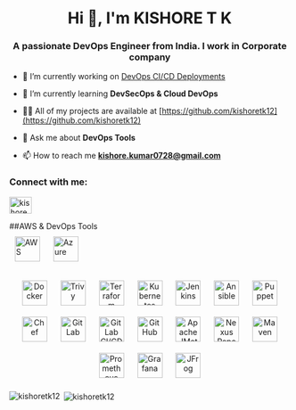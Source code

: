 <h1 align="center">Hi 👋, I'm KISHORE T K</h1>
<h3 align="center">A passionate DevOps Engineer from India. I work in Corporate company</h3>

- 🔭 I’m currently working on [DevOps CI/CD Deployments](https://github.com/kishoretk12)

- 🌱 I’m currently learning **DevSecOps & Cloud DevOps**

- 👨‍💻 All of my projects are available at [https://github.com/kishoretk12](https://github.com/kishoretk12)

- 💬 Ask me about **DevOps Tools**

- 📫 How to reach me **kishore.kumar0728@gmail.com**

<h3 align="left">Connect with me:</h3>
<p align="left">
<a href="https://linkedin.com/in/kishore-tk" target="blank"><img align="center" src="https://raw.githubusercontent.com/rahuldkjain/github-profile-readme-generator/master/src/images/icons/Social/linked-in-alt.svg" alt="kishore-tk" height="30" width="40" /></a>
</p>

##AWS & DevOps Tools  
<a href="https://aws.amazon.com/" target="_blank"><img style="margin: 10px" src="https://img.shields.io/badge/AWS-232F3E?style=for-the-badge&logo=amazon-aws&logoColor=white" alt="AWS" height="45" /></a>
<a href="https://azure.microsoft.com/en-in/" target="_blank"><img style="margin: 10px" src="https://img.shields.io/badge/Azure-0089D6?style=for-the-badge&logo=microsoft-azure&logoColor=white" alt="Azure" height="45" /></a>  
<div align="center">  
<a href="https://www.docker.com/" target="_blank"><img style="margin: 10px" src="https://img.shields.io/badge/Docker-2496ED?style=for-the-badge&logo=docker&logoColor=white" alt="Docker" height="45" /></a>  
<a href="https://aquasecurity.github.io/trivy/" target="_blank"><img style="margin: 10px" src="https://img.shields.io/badge/Trivy-383838?style=for-the-badge&logo=docker&logoColor=white" alt="Trivy" height="45" /></a>  
<a href="https://www.terraform.io/" target="_blank"><img style="margin: 10px" src="https://img.shields.io/badge/Terraform-623CE4?style=for-the-badge&logo=terraform&logoColor=white" alt="Terraform" height="45" /></a>  
<a href="https://kubernetes.io/" target="_blank"><img style="margin: 10px" src="https://img.shields.io/badge/Kubernetes-326CE5?style=for-the-badge&logo=kubernetes&logoColor=white" alt="Kubernetes" height="45" /></a>  
<a href="https://www.jenkins.io/" target="_blank"><img style="margin: 10px" src="https://img.shields.io/badge/Jenkins-D24939?style=for-the-badge&logo=jenkins&logoColor=white" alt="Jenkins" height="45" /></a>  
<a href="https://www.ansible.com/" target="_blank"><img style="margin: 10px" src="https://img.shields.io/badge/Ansible-EE0000?style=for-the-badge&logo=ansible&logoColor=white" alt="Ansible" height="45" /></a>  
<a href="https://www.puppet.com/" target="_blank"><img style="margin: 10px" src="https://img.shields.io/badge/Puppet-FFAE1A?style=for-the-badge&logo=puppet&logoColor=white" alt="Puppet" height="45" /></a>  
<a href="https://www.chef.io/" target="_blank"><img style="margin: 10px" src="https://img.shields.io/badge/Chef-FF4500?style=for-the-badge&logo=chef&logoColor=white" alt="Chef" height="45" /></a>  
<a href="https://www.gitlab.com/" target="_blank"><img style="margin: 10px" src="https://img.shields.io/badge/GitLab-FCA121?style=for-the-badge&logo=gitlab&logoColor=white" alt="GitLab" height="45" /></a>  
<a href="https://about.gitlab.com/" target="_blank"><img style="margin: 10px" src="https://img.shields.io/badge/GitLab CI/CD-FCA121?style=for-the-badge&logo=gitlab&logoColor=white" alt="GitLab CI/CD" height="45" /></a>  
<a href="https://www.github.com/" target="_blank"><img style="margin: 10px" src="https://img.shields.io/badge/GitHub-181717?style=for-the-badge&logo=github&logoColor=white" alt="GitHub" height="45" /></a>  
<a href="https://www.apache.org/jmeter/" target="_blank"><img style="margin: 10px" src="https://img.shields.io/badge/JMeter-D22128?style=for-the-badge&logo=apache-jmeter&logoColor=white" alt="Apache JMeter" height="45" /></a>  
<a href="https://www.sonatype.com/products/repository-oss" target="_blank"><img style="margin: 10px" src="https://img.shields.io/badge/Nexus-209CEE?style=for-the-badge&logo=nexus&logoColor=white" alt="Nexus Repository Manager" height="45" /></a>  
<a href="https://maven.apache.org/" target="_blank"><img style="margin: 10px" src="https://img.shields.io/badge/Maven-C71A36?style=for-the-badge&logo=apache-maven&logoColor=white" alt="Maven" height="45" /></a>  
<a href="https://prometheus.io/" target="_blank"><img style="margin: 10px" src="https://img.shields.io/badge/Prometheus-E6522C?style=for-the-badge&logo=prometheus&logoColor=white" alt="Prometheus" height="45" /></a> 
<a href="https://grafana.com/" target="_blank"><img style="margin: 10px" src="https://img.shields.io/badge/Grafana-F46800?style=for-the-badge&logo=grafana&logoColor=white" alt="Grafana" height="45" /></a> 
<a href="https://www.jfrog.com/" target="_blank"><img style="margin: 10px" src="https://img.shields.io/badge/JFrog-41BF47?style=for-the-badge&logo=jfrog&logoColor=white" alt="JFrog" height="45" /></a>  
</div>


<p><img align="left" src="https://github-readme-stats.vercel.app/api/top-langs?username=kishoretk12&show_icons=true&locale=en&layout=compact" alt="kishoretk12" /></p>

<p>&nbsp;<img align="center" src="https://github-readme-stats.vercel.app/api?username=kishoretk12&show_icons=true&locale=en" alt="kishoretk12" /></p>
